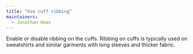 ```yaml
---
title: "Use cuff ribbing"
maintainers:
  - Jonathan Haas
---
```


Enable or disable ribbing on the cuffs. 
Ribbing on cuffs is typically used on sweatshirts 
and similar garments with long sleeves and thicker fabric.





